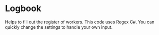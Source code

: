 # Logbook
Helps to fill out the register of workers.
This code uses Regex C#.
You can quickly change the settings to handle your own input.
